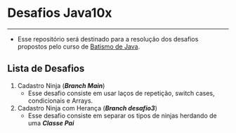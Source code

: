 # Desafios Java10x
___

- Esse repositório será destinado para a resolução dos desafios propostos pelo curso de [Batismo de Java](https://batismodejava.dev/).

## Lista de Desafios
1. Cadastro Ninja (***Branch Main***)
    - Esse desafio consiste em usar laços de repetição, switch cases, condicionais e Arrays.
2. Cadastro Ninja com Herança (***Branch desafio3***)
   - Esse desafio consiste em separar os tipos de ninjas herdando de uma ***Classe Pai***